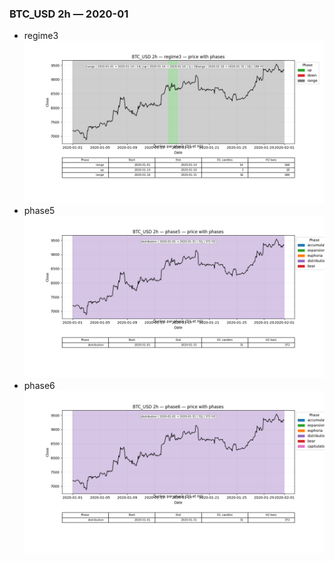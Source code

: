 ### BTC_USD 2h — 2020-01

- regime3
![BTC_USD_2h_regime3_2020-01_phase_price.png](outputs/fourier/phase_monthly/BTC_USD/2h/2020/2020-01/BTC_USD_2h_regime3_2020-01_phase_price.png)
- phase5
![BTC_USD_2h_phase5_2020-01_phase_price.png](outputs/fourier/phase_monthly/BTC_USD/2h/2020/2020-01/BTC_USD_2h_phase5_2020-01_phase_price.png)
- phase6
![BTC_USD_2h_phase6_2020-01_phase_price.png](outputs/fourier/phase_monthly/BTC_USD/2h/2020/2020-01/BTC_USD_2h_phase6_2020-01_phase_price.png)